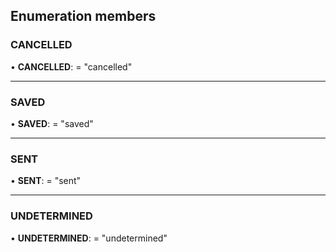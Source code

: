 ## Enumeration members

### CANCELLED

• **CANCELLED**: = "cancelled"

___

### SAVED

• **SAVED**: = "saved"

___

### SENT

• **SENT**: = "sent"

___

### UNDETERMINED

• **UNDETERMINED**: = "undetermined"
